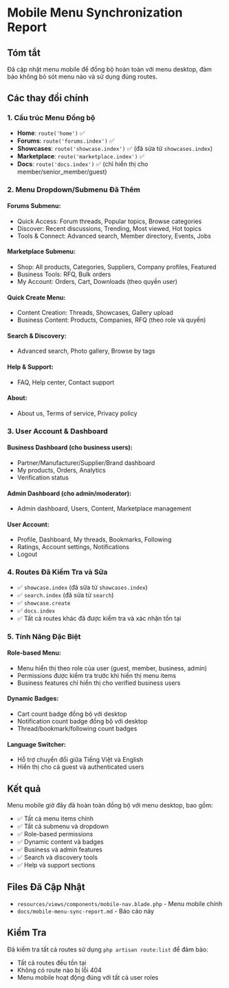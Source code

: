 # Mobile Menu Synchronization Report

## Tóm tắt
Đã cập nhật menu mobile để đồng bộ hoàn toàn với menu desktop, đảm bảo không bỏ sót menu nào và sử dụng đúng routes.

## Các thay đổi chính

### 1. Cấu trúc Menu Đồng bộ
- **Home**: `route('home')` ✅
- **Forums**: `route('forums.index')` ✅ 
- **Showcases**: `route('showcase.index')` ✅ (đã sửa từ `showcases.index`)
- **Marketplace**: `route('marketplace.index')` ✅
- **Docs**: `route('docs.index')` ✅ (chỉ hiển thị cho member/senior_member/guest)

### 2. Menu Dropdown/Submenu Đã Thêm

#### Forums Submenu:
- Quick Access: Forum threads, Popular topics, Browse categories
- Discover: Recent discussions, Trending, Most viewed, Hot topics  
- Tools & Connect: Advanced search, Member directory, Events, Jobs

#### Marketplace Submenu:
- Shop: All products, Categories, Suppliers, Company profiles, Featured
- Business Tools: RFQ, Bulk orders
- My Account: Orders, Cart, Downloads (theo quyền user)

#### Quick Create Menu:
- Content Creation: Threads, Showcases, Gallery upload
- Business Content: Products, Companies, RFQ (theo role và quyền)

#### Search & Discovery:
- Advanced search, Photo gallery, Browse by tags

#### Help & Support:
- FAQ, Help center, Contact support

#### About:
- About us, Terms of service, Privacy policy

### 3. User Account & Dashboard

#### Business Dashboard (cho business users):
- Partner/Manufacturer/Supplier/Brand dashboard
- My products, Orders, Analytics
- Verification status

#### Admin Dashboard (cho admin/moderator):
- Admin dashboard, Users, Content, Marketplace management

#### User Account:
- Profile, Dashboard, My threads, Bookmarks, Following
- Ratings, Account settings, Notifications
- Logout

### 4. Routes Đã Kiểm Tra và Sửa
- ✅ `showcase.index` (đã sửa từ `showcases.index`)
- ✅ `search.index` (đã sửa từ `search`)
- ✅ `showcase.create`
- ✅ `docs.index`
- ✅ Tất cả routes khác đã được kiểm tra và xác nhận tồn tại

### 5. Tính Năng Đặc Biệt

#### Role-based Menu:
- Menu hiển thị theo role của user (guest, member, business, admin)
- Permissions được kiểm tra trước khi hiển thị menu items
- Business features chỉ hiển thị cho verified business users

#### Dynamic Badges:
- Cart count badge đồng bộ với desktop
- Notification count badge đồng bộ với desktop
- Thread/bookmark/following count badges

#### Language Switcher:
- Hỗ trợ chuyển đổi giữa Tiếng Việt và English
- Hiển thị cho cả guest và authenticated users

## Kết quả
Menu mobile giờ đây đã hoàn toàn đồng bộ với menu desktop, bao gồm:
- ✅ Tất cả menu items chính
- ✅ Tất cả submenu và dropdown
- ✅ Role-based permissions
- ✅ Dynamic content và badges
- ✅ Business và admin features
- ✅ Search và discovery tools
- ✅ Help và support sections

## Files Đã Cập Nhật
- `resources/views/components/mobile-nav.blade.php` - Menu mobile chính
- `docs/mobile-menu-sync-report.md` - Báo cáo này

## Kiểm Tra
Đã kiểm tra tất cả routes sử dụng `php artisan route:list` để đảm bảo:
- Tất cả routes đều tồn tại
- Không có route nào bị lỗi 404
- Menu mobile hoạt động đúng với tất cả user roles
